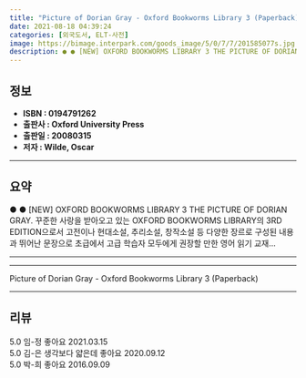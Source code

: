 ```yaml
---
title: "Picture of Dorian Gray - Oxford Bookworms Library 3 (Paperback)"
date: 2021-08-18 04:39:24
categories: [외국도서, ELT-사전]
image: https://bimage.interpark.com/goods_image/5/0/7/7/201585077s.jpg
description: ● ● [NEW] OXFORD BOOKWORMS LIBRARY 3 THE PICTURE OF DORIAN GRAY. 꾸준한 사랑을 받아오고 있는 OXFORD BOOKWORMS LIBRARY의 3RD EDITION으로서 고전이나 현대소설, 추리소설, 창작소설 등 다양한 장르로 구성된
---
```


## **정보**

- **ISBN : 0194791262**
- **출판사 : Oxford University Press**
- **출판일 : 20080315**
- **저자 : Wilde, Oscar**

------



## **요약**

●  ●  [NEW] OXFORD BOOKWORMS LIBRARY 3 THE PICTURE OF DORIAN GRAY. 꾸준한 사랑을 받아오고 있는 OXFORD BOOKWORMS LIBRARY의 3RD EDITION으로서 고전이나 현대소설, 추리소설, 창작소설 등 다양한 장르로 구성된 내용과 뛰어난 문장으로 초급에서 고급 학습자 모두에게 권장할 만한 영어 읽기 교재... 

------



------


Picture of Dorian Gray - Oxford Bookworms Library 3 (Paperback) 

------


## **리뷰** 

5.0 임-정 좋아요  2021.03.15 <br/>5.0 김-은 생각보다 얇은데 좋아요 2020.09.12 <br/>5.0 박-희 좋아요 2016.09.09 <br/>